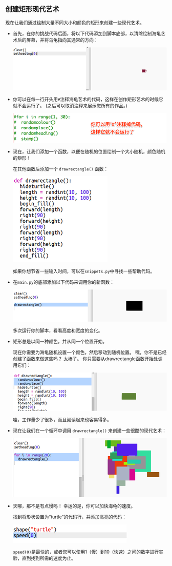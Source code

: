 ## 创建矩形现代艺术

现在让我们通过绘制大量不同大小和颜色的矩形来创建一些现代艺术。

+ 首先，在你的挑战代码后面，将以下代码添加到脚本底部，以清除绘制海龟艺术后的屏幕，并将乌龟指向其通常的方向：
    
    ![截图](images/modern-reset.png)

+ 你可以在每一行开头用`#`注释海龟艺术的代码，这样在创作矩形艺术的时候它就不会运行了。 (之后可以取消注释来展示您所有的作品。)
    
    ![截图](images/modern-comment.png)

+ 现在，让我们添加一个函数，以便在随机的位置绘制一个大小随机，颜色随机的矩形！
    
    在其他函数后添加一个 `drawrectangle()` 函数：
    
    ![截图](images/modern-rect-function.png)
    
    如果你想节省一些输入时间，可以在`snippets.py`中寻找一些帮助代码。

+ 在`main.py`的底部添加以下代码来调用你的新函数：
    
    ![截图](images/modern-call-rect.png)
    
    多次运行你的脚本，看看高度和宽度的变化。

+ 矩形总是以同一种颜色，并从同一个位置开始。
    
    现在你需要为海龟随机设置一个颜色，然后移动到随机位置。 嘿，你不是已经创建了函数来做这些吗？ 太棒了。 你只需要从drawrectangle函数开始处调用它们：
    
    ![截图](images/modern-random-rect.png)
    
    哇，工作量少了很多，而且阅读起来也容易得多。

+ 现在让我们在一个循环中调用 `drawrectangle()` 来创建一些很酷的现代艺术：
    
    ![截图](images/modern-rect-art.png)

+ 天哪，那不是有点慢吗！ 幸运的是，你可以加快海龟的速度。
    
    找到将形状设置为“turtle”的代码行，并添加高亮的代码：
    
    ![截图](images/modern-speed.png)
    
    `speed(0)`是最快的，或者您可以使用1（慢）到10（快速）之间的数字进行实验，直到找到所需的速度为止。